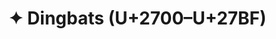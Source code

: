 # ✦ Dingbats (U+2700–U+27BF)

<div class="symbol-block" data-start="0x2700" data-end="0x27BF"></div>

<script>
document.querySelectorAll('.symbol-block').forEach(block => {
  const start = parseInt(block.dataset.start);
  const end = parseInt(block.dataset.end);
  for (let code = start; code <= end; code++) {
    const ch = String.fromCodePoint(code);
    if (!/\p{C}/u.test(ch)) {
      const span = document.createElement('span');
      span.textContent = ch;
      span.style.cssText = 'padding:6px; font-size:1.6em; cursor:pointer;';
      span.onclick = () => navigator.clipboard.writeText(ch);
      block.appendChild(span);
    }
  }
});
</script>

